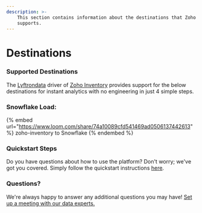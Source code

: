 ```yaml
---
description: >-
    This section contains information about the destinations that Zoho Inventory
    supports.
---
```


# Destinations

### Supported Destinations

The [Lyftrondata](https://www.lyftrondata.com/) driver of [Zoho Inventory](https://www.lyftrondata.com/integration/business-analytics/zoho-inventory/) provides support for the below destinations for instant analytics with no engineering in just 4 simple steps.

### Snowflake Load:

{% embed url="https://www.loom.com/share/74a10089cfd541469ad0506137442613" %}
zoho-inventory to Snowflake
{% endembed %}

### Quickstart Steps

Do you have questions about how to use the platform? Don't worry; we've got you covered. Simply follow the quickstart instructions [here](README.md).

### Questions? <a href="#questions" id="questions"></a>

We're always happy to answer any additional questions you may have! [Set up a meeting with our data experts.](https://www.lyftrondata.com/book-a-meeting/)
